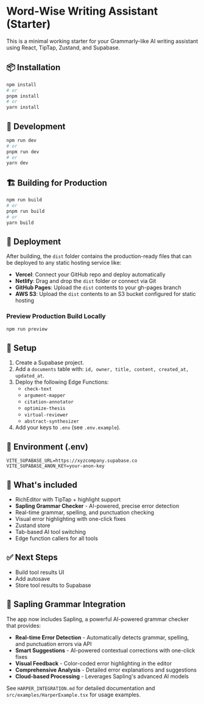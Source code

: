 
# Word-Wise Writing Assistant (Starter)

This is a minimal working starter for your Grammarly-like AI writing assistant using React, TipTap, Zustand, and Supabase.

## 📦 Installation

```bash
npm install
# or
pnpm install
# or
yarn install
```

## 🧪 Development

```bash
npm run dev
# or
pnpm run dev
# or
yarn dev
```

## 🏗️ Building for Production

```bash
npm run build
# or
pnpm run build
# or
yarn build
```

## 🚀 Deployment

After building, the `dist` folder contains the production-ready files that can be deployed to any static hosting service like:

- **Vercel**: Connect your GitHub repo and deploy automatically
- **Netlify**: Drag and drop the `dist` folder or connect via Git
- **GitHub Pages**: Upload the `dist` contents to your gh-pages branch
- **AWS S3**: Upload the `dist` contents to an S3 bucket configured for static hosting

### Preview Production Build Locally

```bash
npm run preview
```

## 🔧 Setup

1. Create a Supabase project.
2. Add a `documents` table with: `id, owner, title, content, created_at, updated_at`.
3. Deploy the following Edge Functions:
   - `check-text`
   - `argument-mapper`
   - `citation-annotator`
   - `optimize-thesis`
   - `virtual-reviewer`
   - `abstract-synthesizer`
4. Add your keys to `.env` (see `.env.example`).

## 🔑 Environment (.env)

```
VITE_SUPABASE_URL=https://xyzcompany.supabase.co
VITE_SUPABASE_ANON_KEY=your-anon-key
```

## 🧠 What's included

- RichEditor with TipTap + highlight support
- **Sapling Grammar Checker** - AI-powered, precise error detection
- Real-time grammar, spelling, and punctuation checking
- Visual error highlighting with one-click fixes
- Zustand store
- Tab-based AI tool switching
- Edge function callers for all tools

## ✅ Next Steps

- Build tool results UI
- Add autosave
- Store tool results to Supabase

## 📝 Sapling Grammar Integration

The app now includes Sapling, a powerful AI-powered grammar checker that provides:

- **Real-time Error Detection** - Automatically detects grammar, spelling, and punctuation errors via API
- **Smart Suggestions** - AI-powered contextual corrections with one-click fixes
- **Visual Feedback** - Color-coded error highlighting in the editor
- **Comprehensive Analysis** - Detailed error explanations and suggestions
- **Cloud-based Processing** - Leverages Sapling's advanced AI models

See `HARPER_INTEGRATION.md` for detailed documentation and `src/examples/HarperExample.tsx` for usage examples.

